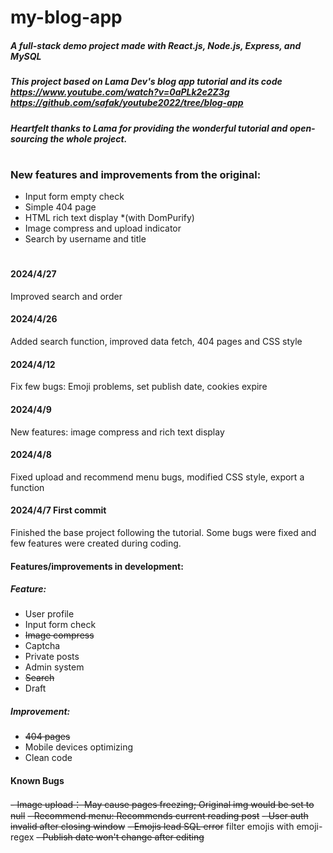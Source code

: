 # my-blog-app
##### A  full-stack demo project made with React.js, Node.js, Express, and MySQL
##### This project based on Lama Dev's blog app tutorial and its code https://www.youtube.com/watch?v=0aPLk2e2Z3g https://github.com/safak/youtube2022/tree/blog-app
##### Heartfelt thanks to Lama for providing the wonderful tutorial and open-sourcing the whole project.
# 
### New features and improvements from the original:
- Input form empty check
- Simple 404 page
- HTML rich text display *(with DomPurify)
- Image compress and upload indicator
- Search by username and title
# 
#### 2024/4/27
Improved search and order
#### 2024/4/26
Added search function, improved data fetch, 404 pages and CSS style
#### 2024/4/12
Fix few bugs: Emoji problems, set publish date, cookies expire
#### 2024/4/9
New features: image compress and rich text display
#### 2024/4/8
Fixed upload and recommend menu bugs, modified CSS style, export a function
#### 2024/4/7 First commit
Finished the base project following the tutorial. Some bugs were fixed and few features were created during coding.

#### Features/improvements in development:
##### Feature:
- User profile
- Input form check
- ~~Image compress~~
- Captcha
- Private posts
- Admin system
- ~~Search~~
- Draft

##### Improvement: 
- ~~404 pages~~
- Mobile devices optimizing
- Clean code

#### Known Bugs
~~- Image upload：
	May cause pages freezing;
	Original img would be set to null~~
~~- Recommend menu:
	Recommends current reading post~~
~~- User auth invalid after closing window~~
~~- Emojis lead SQL error~~ filter emojis with emoji-regex
~~- Publish date won't change after editing~~
